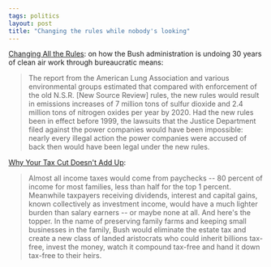 ```yaml
---
tags: politics
layout: post
title: "Changing the rules while nobody's looking"
---
```




<a href="http://www.nytimes.com/2004/04/04/magazine/04BUSH.html?pagewanted=print&position=">Changing All the Rules</a>: on how the Bush administration is undoing 30 years of clean air work through bureaucratic means:
<blockquote>The report from the American Lung Association and various environmental groups estimated that compared with enforcement of the old N.S.R. [New Source Review] rules, the new rules would result in emissions increases of 7 million tons of sulfur dioxide and 2.4 million tons of nitrogen oxides per year by 2020. Had the new rules been in effect before 1999, the lawsuits that the Justice Department filed against the power companies would have been impossible: nearly every illegal action the power companies were accused of back then would have been legal under the new rules.</blockquote>
<p><a href="http://www.msnbc.msn.com/id/4660655/">Why Your Tax Cut Doesn't Add Up</a>:
<blockquote> Almost all income taxes would come from paychecks -- 80 percent of income for most families, less than half for the top 1 percent. Meanwhile taxpayers receiving dividends, interest and capital gains, known collectively as investment income, would have a much lighter burden than salary earners -- or maybe none at all. And here's the topper. In the name of preserving family farms and keeping small businesses in the family, Bush would eliminate the estate tax and create a new class of landed aristocrats who could inherit billions tax-free, invest the money, watch it compound tax-free and hand it down tax-free to their heirs.</blockquote>


